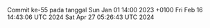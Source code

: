Commit ke-55 pada tanggal Sun Jan 01 14:00 2023 +0100
Fri Feb 16 14:43:06 UTC 2024
Sat Apr 27 05:26:43 UTC 2024

